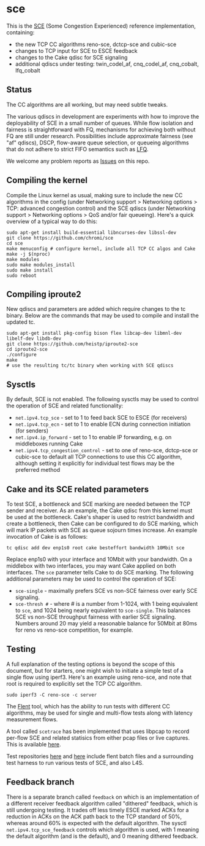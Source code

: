 # sce

This is the [SCE](https://datatracker.ietf.org/doc/draft-morton-tsvwg-sce/)
(Some Congestion Experienced) reference implementation, containing:

- the new TCP CC algorithms reno-sce, dctcp-sce and cubic-sce
- changes to TCP input for SCE to ESCE feedback
- changes to the Cake qdisc for SCE signaling
- additional qdiscs under testing: twin_codel_af, cnq_codel_af, cnq_cobalt,
  lfq_cobalt

## Status

The CC algorithms are all working, but may need subtle tweaks.

The various qdiscs in development are experiments with how to improve the
deployability of SCE in a small number of queues. While flow isolation and
fairness is straightforward with FQ, mechanisms for achieving both without FQ
are still under research. Possibilities include approximate fairness (see "af"
qdiscs), DSCP, flow-aware queue selection, or queueing algorithms that do not
adhere to strict FIFO semantics such as
[LFQ](https://tools.ietf.org/html/draft-morton-tsvwg-lightweight-fair-queueing-00).

We welcome any problem reports as [Issues](issues) on this repo.

## Compiling the kernel

Compile the Linux kernel as usual, making sure to include the new CC algorithms
in the config (under Networking support > Networking options > TCP: advanced
congestion control) and the SCE qdiscs (under Networking support >
Networking options > QoS and/or fair queueing). Here's a quick overview of a
typical way to do this:

```
sudo apt-get install build-essential libncurses-dev libssl-dev
git clone https://github.com/chromi/sce
cd sce
make menuconfig # configure kernel, include all TCP CC algos and Cake
make -j $(nproc)
make modules
sudo make modules_install
sudo make install
sudo reboot
```

## Compiling iproute2

New qdiscs and parameters are added which require changes to the tc binary.
Below are the commands that may be used to compile and install the updated tc.

```
sudo apt-get install pkg-config bison flex libcap-dev libmnl-dev libelf-dev libdb-dev
git clone https://github.com/heistp/iproute2-sce
cd iproute2-sce
./configure
make
# use the resulting tc/tc binary when working with SCE qdiscs
```

## Sysctls

By default, SCE is not enabled. The following sysctls may be used to control
the operation of SCE and related functionality:

- `net.ipv4.tcp_sce` - set to 1 to feed back SCE to ESCE (for receivers)
- `net.ipv4.tcp_ecn` - set to 1 to enable ECN during connection initiation
  (for senders)
- `net.ipv4.ip_forward` - set to 1 to enable IP forwarding, e.g. on middleboxes
  running Cake
- `net.ipv4.tcp_congestion_control` - set to one of reno-sce, dctcp-sce or
  cubic-sce to default all TCP connections to use this CC algorithm, although
  setting it explicitly for individual test flows may be the preferred method

## Cake and its SCE related parameters

To test SCE, a bottleneck and SCE marking are needed between the TCP sender and
receiver. As an example, the Cake qdisc from this kernel must be used at the
bottleneck. Cake's shaper is used to restrict bandwidth and create a bottleneck,
then Cake can be configured to do SCE marking, which will mark IP packets with
SCE as queue sojourn times increase. An example invocation of Cake is as
follows:

```
tc qdisc add dev enp1s0 root cake besteffort bandwidth 10Mbit sce
```

Replace enp1s0 with your interface and 10Mbit with your bandwidth. On a
middlebox with two interfaces, you may want Cake applied on both interfaces.
The `sce` parameter tells Cake to do SCE marking. The following additional
parameters may be used to control the operation of SCE:

- `sce-single` - maximally prefers SCE vs non-SCE fairness over early SCE
  signaling.
- `sce-thresh #` - where # is a number from 1-1024, with 1 being equivalent
  to `sce`, and 1024 being nearly equivalent to `sce-single`. This balances SCE
  vs non-SCE throughput fairness with earlier SCE signaling. Numbers around 20
  may yield a reasonable balance for 50Mbit at 80ms for reno vs reno-sce
  competition, for example.

## Testing

A full explanation of the testing options is beyond the scope of this
document, but for starters, one might wish to initiate a simple test of a
single flow using iperf3. Here's an example using reno-sce, and note that
root is required to explicitly set the TCP CC algorithm.

```
sudo iperf3 -C reno-sce -c server
```

The [Flent](https://flent.org) tool, which has the ability to run tests with
different CC algorithms, may be used for single and multi-flow tests along
with latency measurement flows.

A tool called `scetrace` has been implemented that uses libpcap to record
per-flow SCE and related statisics from either pcap files or live captures.
This is available [here](https://github.com/heistp/scetrace).

Test repositories [here](https://github.com/heistp/sce-l4s-bakeoff) and
[here](https://github.com/heistp/sce-l4s-ect1) include flent batch files
and a surrounding test harness to run various tests of SCE, and also L4S.

## Feedback branch

There is a separate branch called `feedback` on which is an implementation of a
different receiver feedback algorithm called "dithered" feedback, which is
still undergoing testing. It trades off less timely ESCE marked ACKs for a
reduction in ACKs on the ACK path back to the TCP standard of 50%, whereas
around 60% is expected with the default algorithm. The sysctl
`net.ipv4.tcp_sce_feedback` controls which algorithm is used, with 1 meaning
the default algorithm (and is the default), and 0 meaning dithered feedback.
